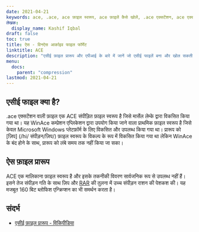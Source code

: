 ```yaml
---
date: 2021-04-21
keywords: ace, .ace, ace फ़ाइल स्वरूप, ace फ़ाइलें कैसे खोलें, .ace एक्सटेंशन, ace एक्सटेंशन
लेखक:
  display_name: Kashif Iqbal
draft: false
toc: true
title: ऐस - विनऐस आर्काइव फाइल फॉर्मेट
linktitle: ACE
description: "एसीई फ़ाइल प्रारूप और एपीआई के बारे में जानें जो एसीई फाइलें बना और खोल सकती हैं।"
menu:
  docs:
    parent: "compression"
lastmod: 2021-04-21
---
```


## एसीई फाइल क्या है?

.ace एक्सटेंशन वाली फ़ाइल एक ACE संपीड़ित फ़ाइल स्वरूप है जिसे मार्सेल लेम्के द्वारा विकसित किया गया था। यह WinAce कम्प्रेशन एप्लिकेशन द्वारा उपयोग किया जाने वाला प्राथमिक फ़ाइल स्वरूप है जिसे केवल Microsoft Windows प्लेटफ़ॉर्म के लिए विकसित और उपलब्ध किया गया था। प्रारूप को [ज़िप] (/hi/ संपीड़न/ज़िप/) फ़ाइल स्वरूप के विकल्प के रूप में विकसित किया गया था लेकिन WinAce के बंद होने के साथ, प्रारूप को लंबे समय तक नहीं किया जा सका।

## ऐस फ़ाइल प्रारूप

ACE एक मालिकाना फ़ाइल स्वरूप है और इसके तकनीकी विवरण सार्वजनिक रूप से उपलब्ध नहीं हैं। इसने तेज संपीड़न गति के साथ ज़िप और [RAR](/hi/compression/rar/) की तुलना में उच्च संपीड़न राशन की पेशकश की। यह मजबूत 160 बिट ब्लोफिश एन्क्रिप्शन का भी समर्थन करता है।

## संदर्भ

- [एसीई फ़ाइल प्रारूप - विकिपीडिया](https://en.wikipedia.org/wiki/ACE_(compressed_file_format))

